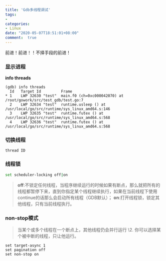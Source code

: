 ```yaml
---
title: 'Gdb多线程调试'
tags: 
-
categories: 
- Linux
date: "2020-05-07T18:51:01+08:00"
comment:  true    
---
```


前进！前进！！不择手段的前进！

<!--more-->

### 显示进程

**info threads**

```shell
(gdb) info threads
  Id   Target Id         Frame
* 1    LWP 32630 "test"  main.f0 (ch=0xc000042070) at /root/gowork/src/test_gdb/test.go:7
  2    LWP 32634 "test"  runtime.usleep () at /usr/local/go/src/runtime/sys_linux_amd64.s:146
  3    LWP 32635 "test"  runtime.futex () at /usr/local/go/src/runtime/sys_linux_amd64.s:568
  4    LWP 32636 "test"  runtime.futex () at /usr/local/go/src/runtime/sys_linux_amd64.s:568

```

### 切换线程

```
thread ID
```

### 线程锁

```bash
set scheduler-locking off|on
```

> **off**:不锁定任何线程，当程序继续运行的时候如果有断点，那么就把所有的线程都暂停下来，直到你指定某个线程继续执行，如果在当前线程下使用continue的话那么会启动所有线程（GDB默认）；
> **on**:打开线程锁，锁定其他线程，只有当前线程执行。

### non-stop模式

> 当某个或多个线程在一个断点上，其他线程仍会并行运行
> \2. 你可以选择某个被中断的线程，只让他运行。

```bah
set target-async 1
set pagination off
set non-stop on
```

